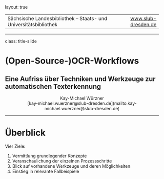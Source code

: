 layout: true
  
<div class="my-header"></div>

<div class="my-footer">
  <table>
    <tr>
      <td>Sächsische Landesbibliothek – Staats- und Universitätsbibliothek</td>
      <td style="text-align:right"><a href="https://www.slub-dresden.de/">www.slub-dresden.de</a></td>
    </tr>
  </table>
</div>

---

class: title-slide

# (Open-Source-)OCR-Workflows
## Eine Aufriss über Techniken und Werkzeuge zur automatischen Texterkennung

<center>Kay-Michael Würzner<br/>
[kay-michael.wuerzner@slub-dresden.de](mailto:kay-michael.wuerzner@slub-dresden.de)
</center>


---

# Überblick

Vier Ziele:
1. Vermittlung grundlegender Konzepte
2. Veranschaulichung der einzelnen Prozessschritte
3. Blick auf vorhandene Werkzeuge und deren Möglichkeiten
4. Einstieg in relevante Fallbeispiele
